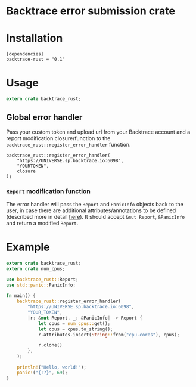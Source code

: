 # Backtrace error submission crate

# Installation
```
[dependencies]
backtrace-rust = "0.1"
```

# Usage

```rust
extern crate backtrace_rust;
```

## Global error handler

Pass your custom token and upload url from your Backtrace account and a report
modification closure/function to the `backtrace_rust::register_error_handler`
function.

```
backtrace_rust::register_error_handler(
    "https://UNIVERSE.sp.backtrace.io:6098",
    "YOURTOKEN",
    closure
);

```

### `Report` modification function
The error handler will pass the `Report` and `PanicInfo` objects back to the
user, in case there are additional attributes/annotations to be defined
(described more in detail [here][1]). It should accept `&mut Report`,
`&PanicInfo` and return a modified `Report`.

# Example

```rust
extern crate backtrace_rust;
extern crate num_cpus;

use backtrace_rust::Report;
use std::panic::PanicInfo;

fn main() {
    backtrace_rust::register_error_handler(
        "https://UNIVERSE.sp.backtrace.io:6098",
        "YOUR_TOKEN",
        |r: &mut Report, _: &PanicInfo| -> Report {
            let cpus = num_cpus::get();
            let cpus = cpus.to_string();
            r.attributes.insert(String::from("cpu.cores"), cpus);

            r.clone()
        },
    );

    println!("Hello, world!");
    panic!("{:?}", 69);
}

```

[1]: https://api.backtrace.io/#tag/submit-crash